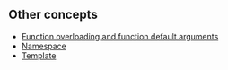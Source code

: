 ## Other concepts

* [Function overloading and function default arguments](Function.md)
* [Namespace](Namespace.md)
* [Template](Template.md)
